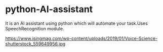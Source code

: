 # python-AI-assistant
It is an AI assistant using python which will automate your task.Uses SpeechRecognition module.

https://www.isingmag.com/wp-content/uploads/2019/01/Voice-Science-shutterstock_559649956.jpg

